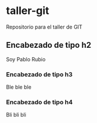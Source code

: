 # taller-git

Repositorio para el taller de GIT

## Encabezado de tipo h2

Soy Pablo Rubio

### Encabezado de tipo h3

Ble ble ble

### Encabezado de tipo h4

Bli bli bli
